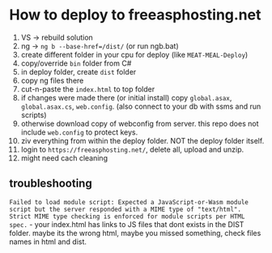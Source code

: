 # How to deploy to freeasphosting.net

1. VS -> rebuild solution
2. ng -> `ng b --base-href=/dist/` (or run ngb.bat)
3. create different folder in your cpu for deploy (like `MEAT-MEAL-Deploy`)
4. copy/override `bin` folder from C#
5. in deploy folder, create `dist` folder
6. copy ng files there
7. cut-n-paste the `index.html` to top folder
8. if changes were made there (or initial install) copy `global.asax`, `global.asax.cs`, `web.config`. (also connect to your db with ssms and run scripts)
9. otherwise download copy of webconfig from server. this repo does not include `web.config` to protect keys.
10. ziv everything from within the deploy folder. NOT the deploy folder itself.
11. login to `https://freeasphosting.net/`, delete all, upload and unzip.
12. might need cach cleaning


## troubleshooting

`Failed to load module script: Expected a JavaScript-or-Wasm module script but the server responded with a MIME type of "text/html". Strict MIME type checking is enforced for module scripts per HTML spec.` - your index.html has links to JS files that dont exists in the DIST folder. maybe its the wrong html, maybe you missed something, check files names in html and dist.
